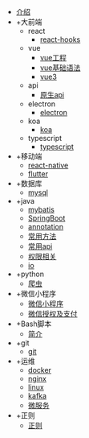 - [介绍](/index)
- +大前端
    - react
        - [react-hooks](/front/react/react-hooks)
    - vue
        - [vue工程](/front/vue/project)
        - [vue基础语法](/front/vue/vuebase)
        - [vue3](/front/vue/vue3)
    - api
        - [原生api](/front/api)
    - electron
        - [electron](/front/electron/electron)
    - koa
        - [koa](/front/koa/koa)
    - typescript
        - [typescript](/front/typescript)
- +移动端
    - [react-native](/mobile/reactnative)
    - [flutter](/mobile/flutter)
- +数据库
    - [mysql](/database/mysql)
- +java
    - [mybatis](/java/mybatis)
    - [SpringBoot](/java/springboot)
    - [annotation](/java/annotation)
    - [常用方法](/java/method)
    - [常用api](/java/api)
    - [权限相关](/java/login)
    - [io](/java/io)
- +python
    - [爬虫](/python/spy)
- +微信小程序
    - [微信小程序](/wechat/wechat)
    - [微信授权及支付](/wechat/wxtrade)
- +Bash脚本
    - [简介](/bash/introduce)
- +git
    - [git](/git/git)
- +运维
    - [docker](/ops/docker)
    - [nginx](/ops/nginx)
    - [linux](/ops/linux)
    - [kafka](/ops/kafka)
    - [微服务](/ops/microService)
- +正则
    - [正则](/regexp/regexp)

